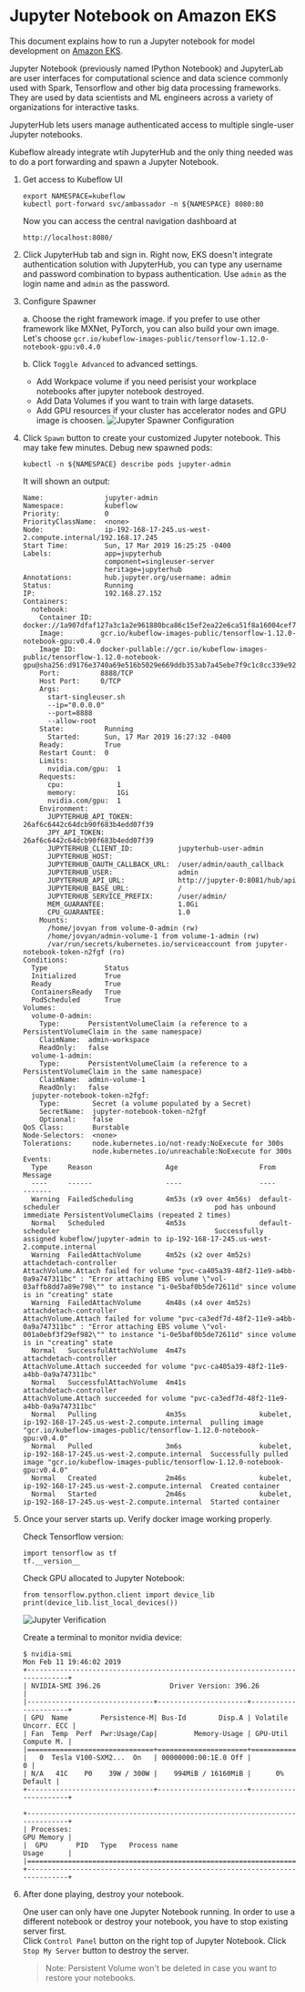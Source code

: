 # Jupyter Notebook on Amazon EKS

This document explains how to run a Jupyter notebook for model development on [Amazon EKS](https://aws.amazon.com/eks/). 

Jupyter Notebook (previously named IPython Notebook) and JupyterLab are user interfaces for computational science and data science commonly used with Spark, Tensorflow and other big data processing frameworks. They are used by data scientists and ML engineers across a variety of organizations for interactive tasks.

JupyterHub lets users manage authenticated access to multiple single-user Jupyter notebooks. 

Kubeflow already integrate wtih JupyterHub and the only thing needed was to do a port forwarding and spawn a Jupyter Notebook. 

1. Get access to Kubeflow UI

   ```
   export NAMESPACE=kubeflow
   kubectl port-forward svc/ambassador -n ${NAMESPACE} 8080:80
   ```
   
   Now you can access the central navigation dashboard at
   ```
   http://localhost:8080/
   ```

2. Click JupyterHub tab and sign in. Right now, EKS doesn't integrate authentication solution with JupyterHub, you can type any username and password combination to bypass authentication. Use `admin` as the login name and `admin` as the password.

4. Configure Spawner

   a. Choose the right framework image. if you prefer to use other framework like MXNet, PyTorch, you can also build your own image. Let's choose `gcr.io/kubeflow-images-public/tensorflow-1.12.0-notebook-gpu:v0.4.0`

   b. Click `Toggle Advanced` to advanced settings.
     - Add Workpace volume if you need perisist your workplace notebooks after jupyter notebook destroyed.
     - Add Data Volumes if you want to train with large datasets.
     - Add GPU resources if your cluster has accelerator nodes and GPU image is choosen.
     ![Jupyter Spawner Configuration](images/jupyter-spawner-configuration.png)

5. Click `Spawn` button to create your customized Jupyter notebook. This may take few minutes. Debug new spawned pods:

   ```
   kubectl -n ${NAMESPACE} describe pods jupyter-admin
   ```

   It will shown an output:

   ```
   Name:               jupyter-admin
   Namespace:          kubeflow
   Priority:           0
   PriorityClassName:  <none>
   Node:               ip-192-168-17-245.us-west-2.compute.internal/192.168.17.245
   Start Time:         Sun, 17 Mar 2019 16:25:25 -0400
   Labels:             app=jupyterhub
                       component=singleuser-server
                       heritage=jupyterhub
   Annotations:        hub.jupyter.org/username: admin
   Status:             Running
   IP:                 192.168.27.152
   Containers:
     notebook:
       Container ID:  docker://1a907dfaf127a3c1a2e961880bca86c15ef2ea22e6ca51f8a16004cef70da1d0
       Image:         gcr.io/kubeflow-images-public/tensorflow-1.12.0-notebook-gpu:v0.4.0
       Image ID:      docker-pullable://gcr.io/kubeflow-images-public/tensorflow-1.12.0-notebook-gpu@sha256:d9176e3740a69e516b5029e669ddb353ab7a45ebe7f9c1c8cc339e92b7395647
       Port:          8888/TCP
       Host Port:     0/TCP
       Args:
         start-singleuser.sh
         --ip="0.0.0.0"
         --port=8888
         --allow-root
       State:          Running
         Started:      Sun, 17 Mar 2019 16:27:32 -0400
       Ready:          True
       Restart Count:  0
       Limits:
         nvidia.com/gpu:  1
       Requests:
         cpu:             1
         memory:          1Gi
         nvidia.com/gpu:  1
       Environment:
         JUPYTERHUB_API_TOKEN:           26af6c6442c64dcb90f683b4edd07f39
         JPY_API_TOKEN:                  26af6c6442c64dcb90f683b4edd07f39
         JUPYTERHUB_CLIENT_ID:           jupyterhub-user-admin
         JUPYTERHUB_HOST:                
         JUPYTERHUB_OAUTH_CALLBACK_URL:  /user/admin/oauth_callback
         JUPYTERHUB_USER:                admin
         JUPYTERHUB_API_URL:             http://jupyter-0:8081/hub/api
         JUPYTERHUB_BASE_URL:            /
         JUPYTERHUB_SERVICE_PREFIX:      /user/admin/
         MEM_GUARANTEE:                  1.0Gi
         CPU_GUARANTEE:                  1.0
       Mounts:
         /home/jovyan from volume-0-admin (rw)
         /home/jovyan/admin-volume-1 from volume-1-admin (rw)
         /var/run/secrets/kubernetes.io/serviceaccount from jupyter-notebook-token-n2fgf (ro)
   Conditions:
     Type              Status
     Initialized       True 
     Ready             True 
     ContainersReady   True 
     PodScheduled      True 
   Volumes:
     volume-0-admin:
       Type:       PersistentVolumeClaim (a reference to a PersistentVolumeClaim in the same namespace)
       ClaimName:  admin-workspace
       ReadOnly:   false
     volume-1-admin:
       Type:       PersistentVolumeClaim (a reference to a PersistentVolumeClaim in the same namespace)
       ClaimName:  admin-volume-1
       ReadOnly:   false
     jupyter-notebook-token-n2fgf:
       Type:        Secret (a volume populated by a Secret)
       SecretName:  jupyter-notebook-token-n2fgf
       Optional:    false
   QoS Class:       Burstable
   Node-Selectors:  <none>
   Tolerations:     node.kubernetes.io/not-ready:NoExecute for 300s
                    node.kubernetes.io/unreachable:NoExecute for 300s
   Events:
     Type     Reason                  Age                    From                                                   Message
     ----     ------                  ----                   ----                                                   -------
     Warning  FailedScheduling        4m53s (x9 over 4m56s)  default-scheduler                                      pod has unbound immediate PersistentVolumeClaims (repeated 2 times)
     Normal   Scheduled               4m53s                  default-scheduler                                      Successfully assigned kubeflow/jupyter-admin to ip-192-168-17-245.us-west-2.compute.internal
     Warning  FailedAttachVolume      4m52s (x2 over 4m52s)  attachdetach-controller                                AttachVolume.Attach failed for volume "pvc-ca405a39-48f2-11e9-a4bb-0a9a747311bc" : "Error attaching EBS volume \"vol-03affb8dd7a89e798\"" to instance "i-0e5baf0b5de72611d" since volume is in "creating" state
     Warning  FailedAttachVolume      4m48s (x4 over 4m52s)  attachdetach-controller                                AttachVolume.Attach failed for volume "pvc-ca3edf7d-48f2-11e9-a4bb-0a9a747311bc" : "Error attaching EBS volume \"vol-001a0ebf3f29ef982\"" to instance "i-0e5baf0b5de72611d" since volume is in "creating" state
     Normal   SuccessfulAttachVolume  4m47s                  attachdetach-controller                                AttachVolume.Attach succeeded for volume "pvc-ca405a39-48f2-11e9-a4bb-0a9a747311bc"
     Normal   SuccessfulAttachVolume  4m41s                  attachdetach-controller                                AttachVolume.Attach succeeded for volume "pvc-ca3edf7d-48f2-11e9-a4bb-0a9a747311bc"
     Normal   Pulling                 4m35s                  kubelet, ip-192-168-17-245.us-west-2.compute.internal  pulling image "gcr.io/kubeflow-images-public/tensorflow-1.12.0-notebook-gpu:v0.4.0"
     Normal   Pulled                  3m6s                   kubelet, ip-192-168-17-245.us-west-2.compute.internal  Successfully pulled image "gcr.io/kubeflow-images-public/tensorflow-1.12.0-notebook-gpu:v0.4.0"
     Normal   Created                 2m46s                  kubelet, ip-192-168-17-245.us-west-2.compute.internal  Created container
     Normal   Started                 2m46s                  kubelet, ip-192-168-17-245.us-west-2.compute.internal  Started container
   ```

6. Once your server starts up. Verify docker image working properly.
   
   Check Tensorflow version:

   ```
   import tensorflow as tf
   tf.__version__
   ```

   Check GPU allocated to Jupyter Notebook:

   ```
   from tensorflow.python.client import device_lib
   print(device_lib.list_local_devices())
   ```

   ![Jupyter Verification](images/jupyter-verification.png)

   Create a terminal to monitor nvidia device:
   
   ```
   $ nvidia-smi
   Mon Feb 11 19:46:02 2019
   +-----------------------------------------------------------------------------+
   | NVIDIA-SMI 396.26                 Driver Version: 396.26                    |
   |-------------------------------+----------------------+----------------------+
   | GPU  Name        Persistence-M| Bus-Id        Disp.A | Volatile Uncorr. ECC |
   | Fan  Temp  Perf  Pwr:Usage/Cap|         Memory-Usage | GPU-Util  Compute M. |
   |===============================+======================+======================|
   |   0  Tesla V100-SXM2...  On   | 00000000:00:1E.0 Off |                    0 |
   | N/A   41C    P0    39W / 300W |    994MiB / 16160MiB |      0%      Default |
   +-------------------------------+----------------------+----------------------+

   +-----------------------------------------------------------------------------+ 
   | Processes:                                                       GPU Memory |
   |  GPU       PID   Type   Process name                             Usage      |
   |=============================================================================|
   +-----------------------------------------------------------------------------+
   ```

7. After done playing, destroy your notebook.

   One user can only have one Jupyter Notebook running. In order to use a different notebook or destroy your notebook, you have to stop existing server first.  
   Click `Control Panel` button on the right top of Jupyter Notebook. Click `Stop My Server` button to destroy the server.

   > Note: Persistent Volume won't be deleted in case you want to restore your notebooks.

